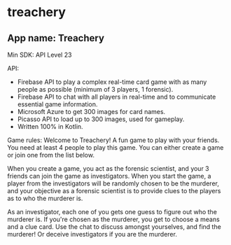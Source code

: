 # treachery
## App name: Treachery

Min SDK: API Level 23

API:
- Firebase API to play a complex real-time card game with as many people as possible (minimum of 3 players, 1 forensic).
- Firebase API to chat with all players in real-time and to communicate essential game information.
- Microsoft Azure to get 300 images for card names.
- Picasso API to load up to 300 images, used for gameplay.
- Written 100% in Kotlin.

Game rules:
  Welcome to Treachery! A fun game to play with your friends.
  You need at least 4 people to play this game. You can either create a game or join one from the list below.

  When you create a game, you act as the forensic scientist, and your 3 friends can join the game as investigators.
  When you start the game, a player from the investigators will be randomly chosen to be the murderer,
  and your objective as a forensic scientist is to provide clues to the players as to who the murderer is.

  As an investigator, each one of you gets one guess to figure out who the murderer is. If you're chosen as the murderer,
  you get to choose a means and a clue card. Use the chat to discuss amongst yourselves, and find the murderer!
  Or deceive investigators if you are the murderer.
